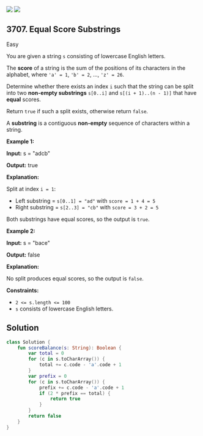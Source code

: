 [![](https://img.shields.io/github/stars/javadev/LeetCode-in-Kotlin?label=Stars&style=flat-square)](https://github.com/javadev/LeetCode-in-Kotlin)
[![](https://img.shields.io/github/forks/javadev/LeetCode-in-Kotlin?label=Fork%20me%20on%20GitHub%20&style=flat-square)](https://github.com/javadev/LeetCode-in-Kotlin/fork)

## 3707\. Equal Score Substrings

Easy

You are given a string `s` consisting of lowercase English letters.

The **score** of a string is the sum of the positions of its characters in the alphabet, where `'a' = 1`, `'b' = 2`, ..., `'z' = 26`.

Determine whether there exists an index `i` such that the string can be split into two **non-empty substrings** `s[0..i]` and `s[(i + 1)..(n - 1)]` that have **equal** scores.

Return `true` if such a split exists, otherwise return `false`.

A **substring** is a contiguous **non-empty** sequence of characters within a string.

**Example 1:**

**Input:** s = "adcb"

**Output:** true

**Explanation:**

Split at index `i = 1`:

*   Left substring = `s[0..1] = "ad"` with `score = 1 + 4 = 5`
*   Right substring = `s[2..3] = "cb"` with `score = 3 + 2 = 5`

Both substrings have equal scores, so the output is `true`.

**Example 2:**

**Input:** s = "bace"

**Output:** false

**Explanation:**

No split produces equal scores, so the output is `false`.

**Constraints:**

*   `2 <= s.length <= 100`
*   `s` consists of lowercase English letters.

## Solution

```kotlin
class Solution {
    fun scoreBalance(s: String): Boolean {
        var total = 0
        for (c in s.toCharArray()) {
            total += c.code - 'a'.code + 1
        }
        var prefix = 0
        for (c in s.toCharArray()) {
            prefix += c.code - 'a'.code + 1
            if (2 * prefix == total) {
                return true
            }
        }
        return false
    }
}
```